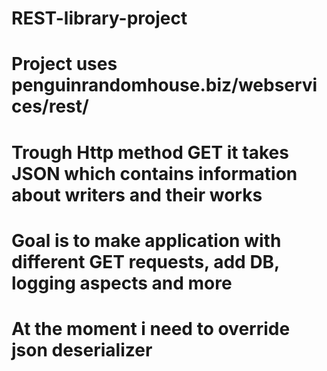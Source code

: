 # REST-library-project
# Project uses penguinrandomhouse.biz/webservices/rest/ 
# Trough Http method GET it takes JSON which contains information about writers and their works
# Goal is to make application with different GET requests, add DB, logging aspects and more
# At the moment i need to override json deserializer
